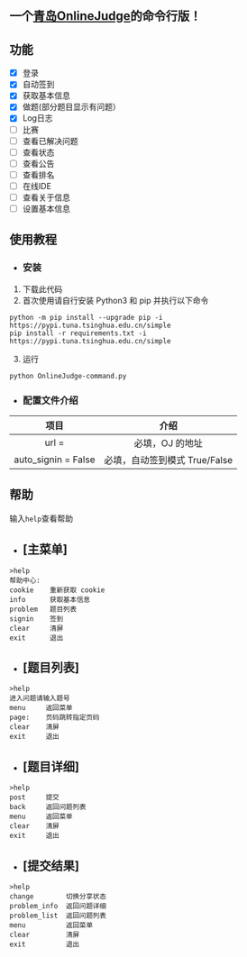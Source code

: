 ## 一个[青岛OnlineJudge](https://github.com/QingdaoU/OnlineJudge)的命令行版！

## 功能
- [x] 登录
- [x] 自动签到
- [x] 获取基本信息
- [x] 做题(部分题目显示有问题）
- [x] Log日志
- [ ] 比赛
- [ ] 查看已解决问题
- [ ] 查看状态
- [ ] 查看公告
- [ ] 查看排名
- [ ] 在线IDE
- [ ] 查看关于信息
- [ ] 设置基本信息

## 使用教程
- ### 安装
1. 下载此代码
2. 首次使用请自行安装 Python3 和 pip 并执行以下命令
```
python -m pip install --upgrade pip -i https://pypi.tuna.tsinghua.edu.cn/simple
pip install -r requirements.txt -i https://pypi.tuna.tsinghua.edu.cn/simple
```
3. 运行
```
python OnlineJudge-command.py
```
- ### 配置文件介绍

|        项目         |             介绍              |
| :-----------------: | :---------------------------: |
|        url =        |        必填，OJ 的地址        |
| auto_signin = False | 必填，自动签到模式 True/False |

## 帮助

输入`help`查看帮助
- ##  [主菜单]
```
>help
帮助中心:
cookie    重新获取 cookie
info      获取基本信息
problem   题目列表
signin    签到
clear     清屏
exit      退出
```
- ## [题目列表]
```
>help
进入问题请输入题号
menu     返回菜单
page:    页码跳转指定页码
clear    清屏
exit     退出
  ```
- ## [题目详细]
```
>help
post     提交
back     返回问题列表
menu     返回菜单
clear    清屏
exit     退出
```
- ## [提交结果]
```
>help
change        切换分享状态
problem_info  返回问题详细
problem_list  返回问题列表
menu          返回菜单
clear         清屏
exit          退出
```
